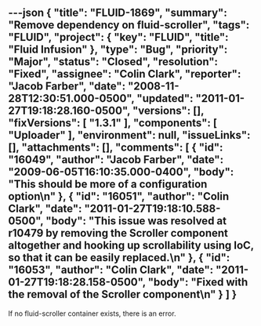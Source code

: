 ---json
{
  "title": "FLUID-1869",
  "summary": "Remove dependency on fluid-scroller",
  "tags": "FLUID",
  "project": {
    "key": "FLUID",
    "title": "Fluid Infusion"
  },
  "type": "Bug",
  "priority": "Major",
  "status": "Closed",
  "resolution": "Fixed",
  "assignee": "Colin Clark",
  "reporter": "Jacob Farber",
  "date": "2008-11-28T12:30:51.000-0500",
  "updated": "2011-01-27T19:18:28.160-0500",
  "versions": [],
  "fixVersions": [
    "1.3.1"
  ],
  "components": [
    "Uploader"
  ],
  "environment": null,
  "issueLinks": [],
  "attachments": [],
  "comments": [
    {
      "id": "16049",
      "author": "Jacob Farber",
      "date": "2009-06-05T16:10:35.000-0400",
      "body": "This should be more of a configuration option\n"
    },
    {
      "id": "16051",
      "author": "Colin Clark",
      "date": "2011-01-27T19:18:10.588-0500",
      "body": "This issue was resolved at r10479 by removing the Scroller component altogether and hooking up scrollability using IoC, so that it can be easily replaced.\n"
    },
    {
      "id": "16053",
      "author": "Colin Clark",
      "date": "2011-01-27T19:18:28.158-0500",
      "body": "Fixed with the removal of the Scroller component\n"
    }
  ]
}
---
If no fluid-scroller container exists, there is an error.

        